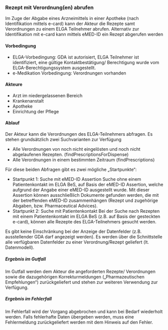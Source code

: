 <h3 id="rezept-mit-verordnung-en-abrufen">Rezept mit Verordnung(en) abrufen</h3>
<p>Im Zuge der Abgabe eines Arzneimittels in einer Apotheke (nach Identifikation mittels e-card) kann der Akteur die Rezepte samt Verordnungen zu einem ELGA Teilnehmer abrufen. Alternativ zur Identifikation mit e-card kann mittels eMED-ID ein Rezept abgerufen werden</p>
<h4 id="vorbedingung">Vorbedingung</h4>
<ul>
<li>ELGA-Vorbedingung: GDA ist autorisiert, ELGA Teilnehmer ist identifiziert, eine gültige Kontaktbestätigung/ Berechtigung wurde vom ELGA-Berechtigungssystem ausgestellt.</li>
<li>e-Medikation Vorbedingung: Verordnungen vorhanden</li>
</ul>
<h4 id="akteure">Akteure</h4>
<ul>
<li>Arzt im niedergelassenen Bereich</li>
<li>Krankenanstalt</li>
<li>Apotheke</li>
<li>Einrichtung der Pflege</li>
</ul>
<h4 id="ablauf">Ablauf</h4>
<p>Der Akteur kann die Verordnungen des ELGA-Teilnehmers  abfragen. Es stehen grundsätzlich zwei Suchvarianten zur Verfügung </p>
<ul>
<li>Alle Verordnungen von noch nicht eingelösten und noch nicht abgelaufenen Rezepten. 
(findPrescriptionsForDispense) </li>
<li>Alle Verordnungen in einem bestimmten Zeitraum (findPrescriptions)</li>
</ul>
<p>Für diese beiden Abfragen gibt es zwei mögliche „Startpunkte“:</p>
<ul>
<li>Startpunkt 1: Suche mit eMED-ID Assertion
Suche ohne einem Patientenkontakt im ELGA BeS, auf Basis der eMED-ID Assertion, welche aufgrund der Angabe einer eMED-ID ausgestellt wurde. Mit dieser Assertion können ausschließlich Dokumente gefunden werden, die mit der betreffenden eMED-ID zusammenhängen (Rezept und zugehörige Abgaben, bzw. Pharmaceutical Advices).</li>
<li>Startpunkt 2: Suche mit Patientenkontakt
Bei der Suche nach Rezepten mit einem Patientenkontakt im ELGA BeS (z.B. auf Basis der gesteckten e-card), können alle Rezepte des ELGA-Teilnehmers gesucht werden.</li>
</ul>
<p>Es gibt keine Einschränkung bei der Anzeige der Datenfelder (z.B. ausstellender GDA darf angezeigt werden). Es werden über die Schnittstelle alle verfügbaren Datenfelder zu einer Verordnung/Rezept geliefert (lt. Datenmodell).</p>
<h5 id="ergebnis-im-gutfall">Ergebnis im Gutfall</h5>
<p>Im Gutfall werden dem Akteur die angeforderten Rezepte/ Verordnungen sowie die dazugehörigen Korrekturmeldungen („Pharmazeutischen Empfehlungen“) zurückgeliefert und stehen zur weiteren Verwendung zur Verfügung.</p>
<h5 id="ergebnis-im-fehlerfall">Ergebnis im Fehlerfall</h5>
<p>Im Fehlerfall wird der Vorgang abgebrochen und kann bei Bedarf wiederholt werden. 
Falls fehlerhafte Daten übergeben werden, muss eine Fehlermeldung zurückgeliefert werden mit dem Hinweis auf den Fehler.</p>
